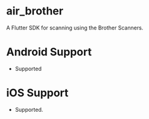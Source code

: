 # air_brother

A Flutter SDK for scanning using the Brother Scanners.

# Android Support
- Supported

# iOS Support
- Supported.
